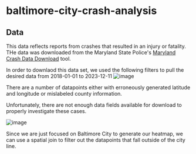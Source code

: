 # baltimore-city-crash-analysis
## Data
This data reflects reports from crashes that resulted in an injury or fatality. THe data was downloaded from the Maryland State Police's [Maryland Crash Data Download](https://mdsp.maryland.gov/Pages/Dashboards/CrashDataDownload.aspx) tool. 

In order to downlaod this data set, we used the following filters to pull the desired data from 2018-01-01 to 2023-12-11
![image](https://github.com/fedderw/baltimore-city-crash-analysis/assets/16396180/1b6f68ca-9ce8-4fb8-9726-572e1d75767e)

There are a number of datapoints either with erroneously generated latitude and longitude or mislabeled county information.

Unfortunately, there are not enough data fields available for download to properly investigate these cases.

![image](https://github.com/fedderw/baltimore-city-crash-analysis/assets/16396180/28774340-9c43-440a-b87a-1a3e441127d3)

Since we are just focused on Baltimore City to generate our heatmap, we can use a spatial join to filter out the datapoints that fall outside of the city line.
